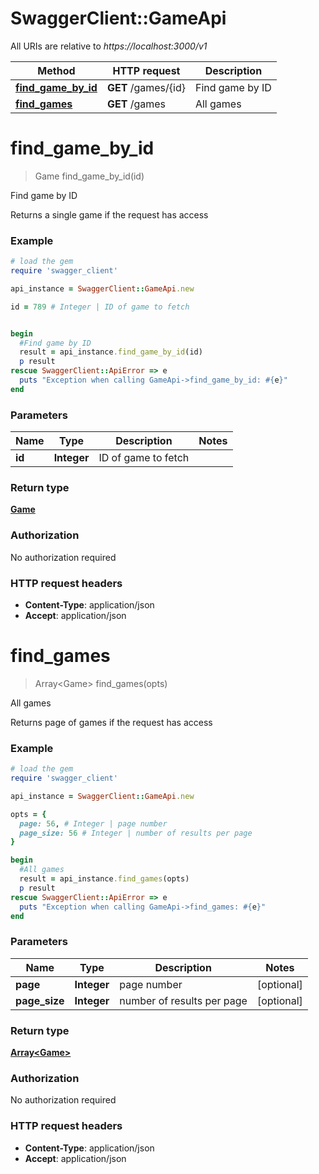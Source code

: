 # SwaggerClient::GameApi

All URIs are relative to *https://localhost:3000/v1*

Method | HTTP request | Description
------------- | ------------- | -------------
[**find_game_by_id**](GameApi.md#find_game_by_id) | **GET** /games/{id} | Find game by ID
[**find_games**](GameApi.md#find_games) | **GET** /games | All games


# **find_game_by_id**
> Game find_game_by_id(id)

Find game by ID

Returns a single game if the request has access

### Example
```ruby
# load the gem
require 'swagger_client'

api_instance = SwaggerClient::GameApi.new

id = 789 # Integer | ID of game to fetch


begin
  #Find game by ID
  result = api_instance.find_game_by_id(id)
  p result
rescue SwaggerClient::ApiError => e
  puts "Exception when calling GameApi->find_game_by_id: #{e}"
end
```

### Parameters

Name | Type | Description  | Notes
------------- | ------------- | ------------- | -------------
 **id** | **Integer**| ID of game to fetch | 

### Return type

[**Game**](Game.md)

### Authorization

No authorization required

### HTTP request headers

 - **Content-Type**: application/json
 - **Accept**: application/json



# **find_games**
> Array&lt;Game&gt; find_games(opts)

All games

Returns page of games if the request has access

### Example
```ruby
# load the gem
require 'swagger_client'

api_instance = SwaggerClient::GameApi.new

opts = { 
  page: 56, # Integer | page number
  page_size: 56 # Integer | number of results per page
}

begin
  #All games
  result = api_instance.find_games(opts)
  p result
rescue SwaggerClient::ApiError => e
  puts "Exception when calling GameApi->find_games: #{e}"
end
```

### Parameters

Name | Type | Description  | Notes
------------- | ------------- | ------------- | -------------
 **page** | **Integer**| page number | [optional] 
 **page_size** | **Integer**| number of results per page | [optional] 

### Return type

[**Array&lt;Game&gt;**](Game.md)

### Authorization

No authorization required

### HTTP request headers

 - **Content-Type**: application/json
 - **Accept**: application/json



